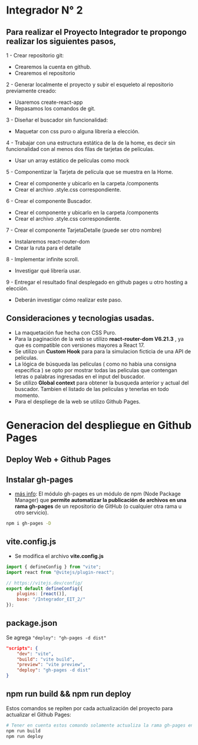 # Integrador N° 2

## Para realizar el Proyecto Integrador te propongo realizar los siguientes pasos, 


1 - Crear repositorio git:  
- Crearemos la cuenta en  github.
- Crearemos el repositorio

2 - Generar localmente el proyecto y subir el esqueleto al repositorio previamente creado:
-	Usaremos create-react-app
-	Repasamos los comandos de git.

3 - Diseñar el buscador sin funcionalidad:
- Maquetar con css puro o alguna librería a elección.

4 - Trabajar con una estructura estática de la de la home, es decir sin funcionalidad con al menos dos filas de tarjetas de películas.
- Usar un array estático de películas como mock

5 - Componentizar la Tarjeta de película que se muestra en la Home.
- Crear el componente y ubicarlo en la carpeta /components
- Crear el archivo .style.css correspondiente.

6 - Crear el componente Buscador.
- Crear el componente y ubicarlo en la carpeta /components
- Crear el archivo .style.css correspondiente.

7 - Crear el componente TarjetaDetalle (puede ser otro nombre)
- Instalaremos react-router-dom
- Crear la ruta para el detalle

8 - Implementar infinite scroll.
- Investigar qué librería usar.

9 - Entregar el resultado final desplegado en github pages u otro hosting a elección.
- Deberán investigar cómo realizar este paso.

## Consideraciones y tecnologias usadas.

* La maquetación fue hecha con CSS Puro.
* Para la paginación de la web se utilizo **react-router-dom V6.21.3** , ya que es compatible con versiones mayores a React 17.
* Se utilizo un **Custom Hook** para para la simulacion ficticia de una API de peliculas.
* La lógica de búsqueda las peliculas ( como no habia una consigna especifica ) se opto  por mostrar todas las peliculas que contengan letras o palabras ingresadas en el input del buscador.
* Se utilizo **Global context** para obtener la busqueda anterior y actual del buscador. Tambien el listado de las peliculas y tenerlas en todo momento.
* Para el despliege de la web se utilizo  Github Pages.

# Generacion del despliegue en Github Pages

## Deploy Web + Github Pages

## Instalar gh-pages

-   [más info](https://ull-esit-pl-1617.github.io/tareas-iniciales-Edu-Guille-Oscar-Sergio/Tutorial/gh-pages/gh-pages.html): El módulo gh-pages es un módulo de npm (Node Package Manager) que **permite automatizar la publicación de archivos en una rama gh-pages** de un repositorio de GitHub (o cualquier otra rama u otro servicio).

```sh
npm i gh-pages -D
```

## vite.config.js

- Se modifica el archivo **vite.config.js**

```js
import { defineConfig } from "vite";
import react from "@vitejs/plugin-react";

// https://vitejs.dev/config/
export default defineConfig({
    plugins: [react()],
    base: "/Integrador_EIT_2/"
});
```

## package.json

Se agrega `"deploy": "gh-pages -d dist"`

```json
"scripts": {
    "dev": "vite",
    "build": "vite build",
    "preview": "vite preview",
    "deploy": "gh-pages -d dist"
}
```

## npm run build && npm run deploy

Estos comandos se repiten por cada actualización del proyecto para actualizar el Github Pages:

```sh
# Tener en cuenta estos comando solamente actualiza la rama gh-pages en github 
npm run build
npm run deploy
```
